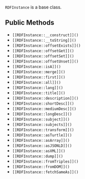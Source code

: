 `RDFInstance` is a base class.

## Public Methods

* `[[RDFInstance::__construct]]()`
* `[[RDFInstance::__toString]]()`
* `[[RDFInstance::offsetExists]]()`
* `[[RDFInstance::offsetGet]]()`
* `[[RDFInstance::offsetSet]]()`
* `[[RDFInstance::offsetUnset]]()`
* `[[RDFInstance::isA]]()`
* `[[RDFInstance::merge]]()`
* `[[RDFInstance::first]]()`
* `[[RDFInstance::all]]()`
* `[[RDFInstance::lang]]()`
* `[[RDFInstance::title]]()`
* `[[RDFInstance::description]]()`
* `[[RDFInstance::shortDesc]]()`
* `[[RDFInstance::mediumDesc]]()`
* `[[RDFInstance::longDesc]]()`
* `[[RDFInstance::subject]]()`
* `[[RDFInstance::subjects]]()`
* `[[RDFInstance::transform]]()`
* `[[RDFInstance::asTurtle]]()`
* `[[RDFInstance::asArray]]()`
* `[[RDFInstance::asJSONLD]]()`
* `[[RDFInstance::asXML]]()`
* `[[RDFInstance::dump]]()`
* `[[RDFInstance::fromTriples]]()`
* `[[RDFInstance::fromDOM]]()`
* `[[RDFInstance::fetchSameAs]]()`

